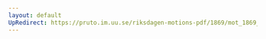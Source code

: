 ```yaml
---
layout: default
UpRedirect: https://pruto.im.uu.se/riksdagen-motions-pdf/1869/mot_1869__ak__63/mot_1869__ak__63-002.pdf
---
```


